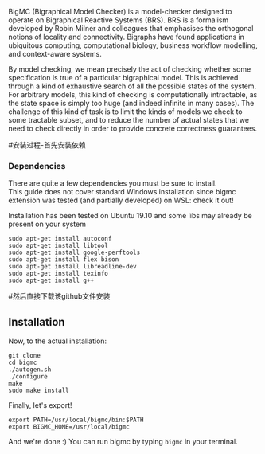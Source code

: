 BigMC (Bigraphical Model Checker) is a model-checker designed to operate on Bigraphical Reactive Systems (BRS). BRS is a formalism developed by Robin Milner and colleagues that emphasises the orthogonal notions of locality and connectivity. Bigraphs have found applications in ubiquitous computing, computational biology, business workflow modelling, and context-aware systems.

By model checking, we mean precisely the act of checking whether some specification is true of a particular bigraphical model. This is achieved through a kind of exhaustive search of all the possible states of the system. For arbitrary models, this kind of checking is computationally intractable, as the state space is simply too huge (and indeed infinite in many cases). The challenge of this kind of task is to limit the kinds of models we check to some tractable subset, and to reduce the number of actual states that we need to check directly in order to provide concrete correctness guarantees.

#安装过程-首先安装依赖
### Dependencies

There are quite a few dependencies you must be sure to install.  
This guide does not cover standard Windows installation since bigmc extension was tested (and partially developed) on WSL: check it out!

Installation has been tested on Ubuntu 19.10 and some libs may already be present on your system

```
sudo apt-get install autoconf
sudo apt-get install libtool
sudo apt-get install google-perftools
sudo apt-get install flex bison
sudo apt-get install libreadline-dev
sudo apt-get install texinfo
sudo apt-get install g++ 
```

#然后直接下载该github文件安装
## Installation

Now, to the actual installation:

```
git clone
cd bigmc
./autogen.sh
./configure
make
sudo make install
```
Finally, let's export!

```
export PATH=/usr/local/bigmc/bin:$PATH
export BIGMC_HOME=/usr/local/bigmc
```

And we're done :)
You can run bigmc by typing <code>bigmc</code> in your terminal.

